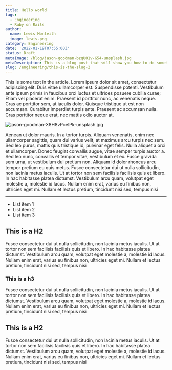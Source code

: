 ```yaml
---
title: Hello world
tags:
  - Engineering
  - Ruby on Rails
author:
  name: Lewis Monteith
  image: lewis.png
category: Engineering
date: '2022-01-19T07:55:00Z'
status: Draft
metaImage: /blog/jason-goodman-bzqU01v-G54-unsplash.jpg
metaDescription: This is a blog post that will show you how to do something amazing for your business, just take a look.
slug: /engineering/this-is-the-slug-2
---
```


This is some text in the article. Lorem ipsum dolor sit amet, consectetur adipiscing elit. Duis vitae ullamcorper est. Suspendisse potenti. Vestibulum ante ipsum primis in faucibus orci luctus et ultrices posuere cubilia curae; Etiam vel placerat enim. Praesent id porttitor nunc, ac venenatis neque. Cras ac porttitor sem, at iaculis dolor. Quisque tristique ut est non accumsan. Curabitur imperdiet turpis ante. Praesent ac accumsan nulla. Cras porttitor neque erat, nec mattis odio auctor at.

![jason-goodman-X8H8vPcelPk-unsplash.jpg](/blog/jason-goodman-X8H8vPcelPk-unsplash.jpg)

Aenean ut dolor mauris. In a tortor turpis. Aliquam venenatis, enim nec ullamcorper sagittis, quam dui varius velit, at maximus arcu turpis nec sem. Sed leo purus, mattis quis tristique id, pulvinar eget felis. Nulla aliquet a orci et ullamcorper. Donec feugiat convallis augue, vitae semper turpis auctor a. Sed leo nunc, convallis et tempor vitae, vestibulum et ex. Fusce gravida sem urna, ut vestibulum dui pretium non. Aliquam id dolor rhoncus arcu tempor pretium eu quis metus. Fusce consectetur dui ut nulla sollicitudin, non lacinia metus iaculis. Ut at tortor non sem facilisis facilisis quis et libero. In hac habitasse platea dictumst. Vestibulum arcu quam, volutpat eget molestie a, molestie id lacus. Nullam enim erat, varius eu finibus non, ultricies eget mi. Nullam et lectus pretium, tincidunt nisi sed, tempus nisi

---

- List item 1
- List item 2
- List item 3

## This is a H2

Fusce consectetur dui ut nulla sollicitudin, non lacinia metus iaculis. Ut at tortor non sem facilisis facilisis quis et libero. In hac habitasse platea dictumst. Vestibulum arcu quam, volutpat eget molestie a, molestie id lacus. Nullam enim erat, varius eu finibus non, ultricies eget mi. Nullam et lectus pretium, tincidunt nisi sed, tempus nisi

### This is a h3

Fusce consectetur dui ut nulla sollicitudin, non lacinia metus iaculis. Ut at tortor non sem facilisis facilisis quis et libero. In hac habitasse platea dictumst. Vestibulum arcu quam, volutpat eget molestie a, molestie id lacus. Nullam enim erat, varius eu finibus non, ultricies eget mi. Nullam et lectus pretium, tincidunt nisi sed, tempus nisi

## This is a H2

Fusce consectetur dui ut nulla sollicitudin, non lacinia metus iaculis. Ut at tortor non sem facilisis facilisis quis et libero. In hac habitasse platea dictumst. Vestibulum arcu quam, volutpat eget molestie a, molestie id lacus. Nullam enim erat, varius eu finibus non, ultricies eget mi. Nullam et lectus pretium, tincidunt nisi sed, tempus nisi
